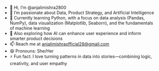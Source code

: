 - 👋 Hi, I’m @anjalimishra2800  
- 👀 I’m passionate about Data, Product Strategy, and Artificial Intelligence  
- 🌱 Currently learning Python, with a focus on data analysis (Pandas, NumPy), data visualization (Matplotlib, Seaborn), and the fundamentals of machine learning  
- 🧠 Also exploring how AI can enhance user experience and inform smarter product decisions  
- 📫 Reach me at anjalimishraofficial28@gmail.com  
- 😄 Pronouns: She/Her  
- ⚡ Fun fact: I love turning patterns in data into stories—combining logic, creativity, and user empathy

<!---
anjalimishra2800/anjalimishra2800 is a ✨ special ✨ repository because its `README.md` (this file) appears on your GitHub profile.
You can click the Preview link to take a look at your changes.
--->
